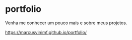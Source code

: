 # portfolio

Venha me conhecer um pouco mais e sobre meus projetos.

https://marcusvinimf.github.io/portfolio/
